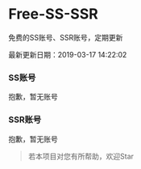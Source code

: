 # Free-SS-SSR

免费的SS账号、SSR账号，定期更新

最新更新日期：2019-03-17 14:22:02 

### SS账号

抱歉，暂无账号

### SSR账号

抱歉，暂无账号



> 若本项目对您有所帮助，欢迎Star